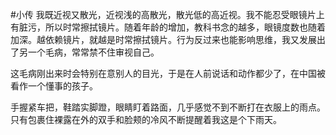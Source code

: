 #小传
我既近视又散光，近视浅的高散光，散光低的高近视。我不能忍受眼镜片上有脏污，所以时常擦拭镜片。随着年龄的增加，教科书念的越多，眼镜度数也随着加深。越依赖镜片，就越是时常擦拭镜片。行为反过来也能影响思维，我又发展出了另一个毛病，常常禁不住审视自己。

这毛病刚出来时会特别在意别人的目光，于是在人前说话和动作都少了，在中国被看作一个懂事的孩子。

手握紧车把，鞋踏实脚蹬，眼睛盯着路面，几乎感觉不到不断打在衣服上的雨点。只有包裹住裸露在外的双手和脸颊的冷风不断提醒着我这是个下雨天。

